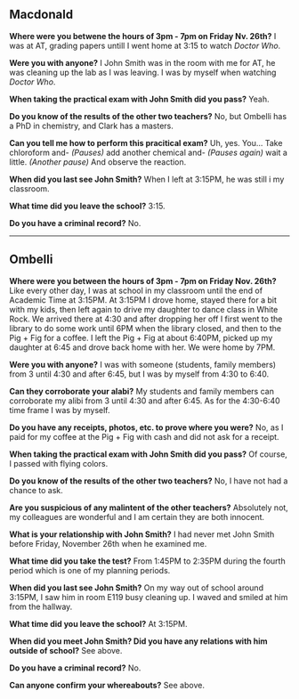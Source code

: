## Macdonald

**Where were you betwene the hours of 3pm - 7pm on Friday Nv. 26th?**
I was at AT, grading papers untill I went home at 3:15 to watch *Doctor Who*.

**Were you with anyone?**
I John Smith was in the room with me for AT, he was cleaning up the lab as I was leaving. I was by myself when watching *Doctor Who*.

**When taking the practical exam with John Smith did you pass?**
Yeah.

**Do you know of the results of the other two teachers?**
No, but Ombelli has a PhD in chemistry, and Clark has a masters.

**Can you tell me how to perform this pracitical exam?**
Uh, yes.
You... Take chloroform and-
*(Pauses)*
add another chemical and-
*(Pauses again)*
wait a little.
*(Another pause)*
And observe the reaction.

**When did you last see John Smith?**
When I left at 3:15PM, he was still i my classroom.
 
**What time did you leave the school?**
3:15.

**Do you have a criminal record?**
No.

---

## Ombelli
**Where were you between the hours of 3pm - 7pm on Friday Nov. 26th?**
Like every other day, I was at school in my classroom until the end of Academic Time at 3:15PM. At 3:15PM I drove home, stayed there for a bit with my kids, then left again to drive my daughter to dance class in White Rock. We arrived there at 4:30 and after dropping her off I first went to the library to do some work until 6PM when the library closed, and then to the Pig + Fig for a coffee. I left the Pig + Fig at about 6:40PM, picked up my daughter at 6:45 and drove back home with her. We were home by 7PM.

**Were you with anyone?**
I was with someone (students, family members) from 3 until 4:30 and after 6:45, but I was by myself from 4:30 to 6:40.

**Can they corroborate your alabi?**
My students and family members can corroborate my alibi from 3 until 4:30 and after 6:45. As for the 4:30-6:40 time frame I was by myself.
 
**Do you have any receipts, photos, etc. to prove where you were?**
No, as I paid for my coffee at the Pig + Fig with cash and did not ask for a receipt.

**When taking the practical exam with John Smith did you pass?**
Of course, I passed with flying colors.

**Do you know of the results of the other two teachers?**
No, I have not had a chance to ask.

**Are you suspicious of any malintent of the other teachers?**
Absolutely not, my colleagues are wonderful and I am certain they are both innocent.
 
**What is your relationship with John Smith?**
I had never met John Smith before Friday, November 26th when he examined me.

**What time did you take the test?**
From 1:45PM to 2:35PM during the fourth period which is one of my planning periods.

**When did you last see John Smith?**
On my way out of school around 3:15PM, I saw him in room E119 busy cleaning up. I waved and smiled at him from the hallway.
 
**What time did you leave the school?**
At 3:15PM.

**When did you meet John Smith? Did you have any relations with him outside of school?**
See above.

**Do you have a criminal record?**
No.

**Can anyone confirm your whereabouts?**
See above.

